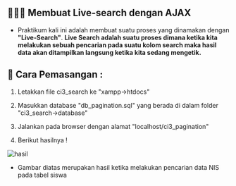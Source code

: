 ## 👨🏻‍💻 Membuat Live-search dengan AJAX

- Praktikum kali ini adalah membuat suatu proses yang dinamakan dengan <b>"Live-Search"</b>. <b>Live Search adalah suatu proses dimana ketika   kita melakukan sebuah pencarian pada suatu kolom search maka hasil data akan ditampilkan langsung ketika kita sedang mengetik.</b> 
## 🔧 Cara Pemasangan :

1. Letakkan file ci3_search ke "xampp->htdocs"

2. Masukkan database "db_pagination.sql" yang berada di dalam folder "ci3_search->database"

3. Jalankan pada browser dengan alamat "localhost/ci3_pagination"

4. Berikut hasilnya ! 

![hasil](https://user-images.githubusercontent.com/80201030/170864048-34e583a4-9f61-4173-abc2-c7c4fea580b5.PNG)

- Gambar diatas merupakan hasil ketika melakukan pencarian data NIS pada tabel siswa 
